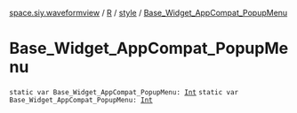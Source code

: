 [space.siy.waveformview](../../index.md) / [R](../index.md) / [style](index.md) / [Base_Widget_AppCompat_PopupMenu](./-base_-widget_-app-compat_-popup-menu.md)

# Base_Widget_AppCompat_PopupMenu

`static var Base_Widget_AppCompat_PopupMenu: `[`Int`](https://kotlinlang.org/api/latest/jvm/stdlib/kotlin/-int/index.html)
`static var Base_Widget_AppCompat_PopupMenu: `[`Int`](https://kotlinlang.org/api/latest/jvm/stdlib/kotlin/-int/index.html)